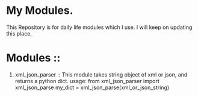 # My Modules.

This Repository is for daily life modules which I use. 
I will keep on updating this place.

# Modules ::
  1. xml_json_parser :: This module takes string object of xml or json, and returns a python dict.
                        usage: 
                        from xml_json_parser import xml_json_parse
                        my_dict = xml_json_parse(xml_or_json_string)
